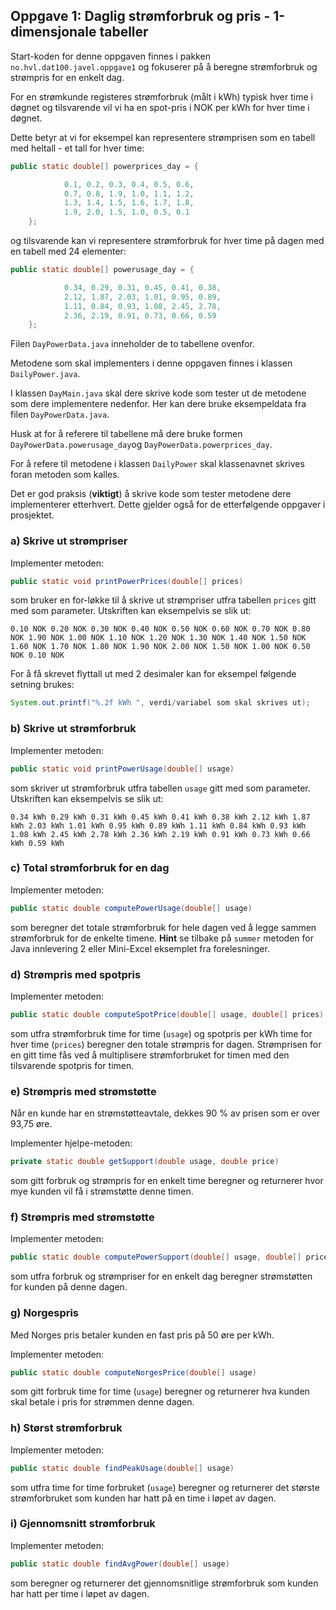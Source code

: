 ## Oppgave 1: Daglig strømforbruk og pris - 1-dimensjonale tabeller

Start-koden for denne oppgaven finnes i pakken `no.hvl.dat100.javel.oppgave1` og fokuserer på å beregne strømforbruk og strømpris for en enkelt dag.

For en strømkunde registeres strømforbruk (målt i kWh) typisk hver time i døgnet og tilsvarende vil vi ha en spot-pris i NOK per kWh for hver time i døgnet.

Dette betyr at vi for eksempel kan representere strømprisen som en tabell med heltall - et tall for hver time:

```java
public static double[] powerprices_day = {

            0.1, 0.2, 0.3, 0.4, 0.5, 0.6,
            0.7, 0.8, 1.9, 1.0, 1.1, 1.2,
            1.3, 1.4, 1.5, 1.6, 1.7, 1.8,
            1.9, 2.0, 1.5, 1.0, 0.5, 0.1
    };
```

og tilsvarende kan vi representere strømforbruk  for hver time på dagen med en tabell med 24 elementer:

```java
public static double[] powerusage_day = {

            0.34, 0.29, 0.31, 0.45, 0.41, 0.38,
            2.12, 1.87, 2.03, 1.01, 0.95, 0.89,
            1.11, 0.84, 0.93, 1.08, 2.45, 2.78,
            2.36, 2.19, 0.91, 0.73, 0.66, 0.59
    };
```

Filen `DayPowerData.java` inneholder de to tabellene ovenfor.

Metodene som skal implementers i denne oppgaven finnes i klassen `DailyPower.java`. 

I klassen `DayMain.java` skal dere skrive kode som tester ut de metodene som dere implementere nedenfor. Her kan dere bruke eksempeldata fra filen `DayPowerData.java`. 

Husk at for å referere til tabellene må dere bruke formen `DayPowerData.powerusage_day`og `DayPowerData.powerprices_day`. 

For å refere til metodene i klassen `DailyPower` skal klassenavnet skrives foran metoden som kalles. 

Det er god praksis (**viktigt**) å skrive kode som tester metodene dere implementerer etterhvert. Dette gjelder også for de etterfølgende oppgaver i prosjektet.

### a) Skrive ut strømpriser

Implementer metoden:

```java
public static void printPowerPrices(double[] prices)
```

som bruker en for-løkke til å skrive ut strømpriser utfra tabellen `prices` gitt med som parameter. Utskriften kan eksempelvis se slik ut:

```
0.10 NOK 0.20 NOK 0.30 NOK 0.40 NOK 0.50 NOK 0.60 NOK 0.70 NOK 0.80 NOK 1.90 NOK 1.00 NOK 1.10 NOK 1.20 NOK 1.30 NOK 1.40 NOK 1.50 NOK 1.60 NOK 1.70 NOK 1.80 NOK 1.90 NOK 2.00 NOK 1.50 NOK 1.00 NOK 0.50 NOK 0.10 NOK
```

For å få skrevet flyttall ut med 2 desimaler kan for eksempel følgende setning brukes: 

```java
System.out.printf("%.2f kWh ", verdi/variabel som skal skrives ut);
```

### b) Skrive ut strømforbruk

Implementer metoden:

```java
public static void printPowerUsage(double[] usage)
```
som skriver ut strømforbruk utfra tabellen `usage` gitt med som parameter. Utskriften kan eksempelvis se slik ut:

```
0.34 kWh 0.29 kWh 0.31 kWh 0.45 kWh 0.41 kWh 0.38 kWh 2.12 kWh 1.87 kWh 2.03 kWh 1.01 kWh 0.95 kWh 0.89 kWh 1.11 kWh 0.84 kWh 0.93 kWh 1.08 kWh 2.45 kWh 2.78 kWh 2.36 kWh 2.19 kWh 0.91 kWh 0.73 kWh 0.66 kWh 0.59 kWh
```

### c) Total strømforbruk for en dag

Implementer metoden:

```java
public static double computePowerUsage(double[] usage)
```

som beregner det totale strømforbruk for hele dagen ved å legge sammen strømforbruk for de enkelte timene. **Hint** se tilbake på `summer` metoden for Java innlevering 2 eller Mini-Excel eksemplet fra forelesninger.

### d) Strømpris med spotpris

Implementer metoden:

```java
public static double computeSpotPrice(double[] usage, double[] prices)
```

som utfra strømforbruk time for time (`usage`) og spotpris per kWh time for hver time (`prices`) beregner den totale strømpris for dagen. Strømprisen for en gitt time fås ved å multiplisere strømforbruket for timen med den tilsvarende spotpris for timen.

### e) Strømpris med strømstøtte

Når en kunde har en strømstøtteavtale, dekkes 90 % av prisen som er over 93,75 øre.

Implementer hjelpe-metoden:

```java
private static double getSupport(double usage, double price)
```

som gitt forbruk og strømpris for en enkelt time beregner og returnerer hvor mye kunden vil få i strømstøtte denne timen.

### f) Strømpris med strømstøtte

Implementer metoden:

```java
public static double computePowerSupport(double[] usage, double[] prices)
```

som utfra forbruk og strømpriser for en enkelt dag beregner strømstøtten for kunden på denne dagen.

### g) Norgespris

Med Norges pris betaler kunden en fast pris på 50 øre per kWh. 

Implementer metoden:
```java
public static double computeNorgesPrice(double[] usage)
```

som gitt forbruk time for time (`usage`) beregner og returnerer hva kunden skal betale i pris for strømmen denne dagen.

### h) Størst strømforbruk

Implementer metoden:

```java
public static double findPeakUsage(double[] usage)
```

som utfra time for time forbruket (`usage`) beregner og returnerer det største strømforbruket som kunden har hatt på en time i løpet av dagen.

### i) Gjennomsnitt strømforbruk

Implementer metoden:

```java
public static double findAvgPower(double[] usage)
```

som beregner og returnerer det gjennomsnitlige strømforbruk som kunden har hatt per time i løpet av dagen.




